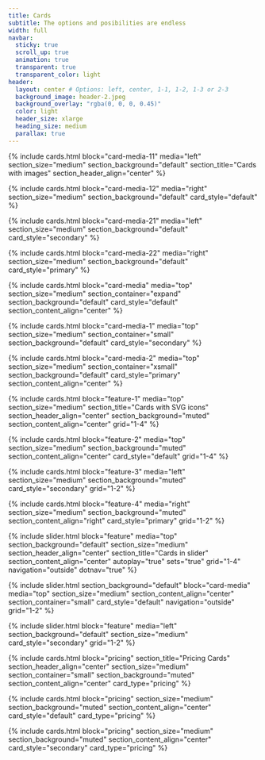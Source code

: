 ```yaml
---
title: Cards
subtitle: The options and posibilities are endless
width: full
navbar:
  sticky: true
  scroll_up: true
  animation: true
  transparent: true
  transparent_color: light
header:
  layout: center # Options: left, center, 1-1, 1-2, 1-3 or 2-3
  background_image: header-2.jpeg
  background_overlay: "rgba(0, 0, 0, 0.45)"
  color: light
  header_size: xlarge
  heading_size: medium
  parallax: true
---
```


{% include cards.html 
  block="card-media-11" 
  media="left" 
  section_size="medium"
  section_background="default"
  section_title="Cards with images"
  section_header_align="center"
%}

{% include cards.html 
  block="card-media-12" 
  media="right" 
  section_size="medium"
  section_background="default"
  card_style="default"
%}

{% include cards.html 
  block="card-media-21" 
  media="left" 
  section_size="medium"
  section_background="default"
  card_style="secondary"
%}

{% include cards.html 
  block="card-media-22" 
  media="right" 
  section_size="medium"
  section_background="default"
  card_style="primary"
%}

{% include cards.html 
  block="card-media" 
  media="top" 
  section_size="medium"
  section_container="expand"
  section_background="default"
  card_style="default"
  section_content_align="center"
%}

{% include cards.html 
  block="card-media-1" 
  media="top" 
  section_size="medium"
  section_container="small"
  section_background="default"
  card_style="secondary"
%}

{% include cards.html 
  block="card-media-2" 
  media="top" 
  section_size="medium"
  section_container="xsmall"
  section_background="default"
  card_style="primary"
  section_content_align="center"
%}

{% include cards.html 
  block="feature-1" 
  media="top" 
  section_size="medium"
  section_title="Cards with SVG icons"
  section_header_align="center"
  section_background="muted"
  section_content_align="center"
  grid="1-4"
%}

{% include cards.html 
  block="feature-2" 
  media="top" 
  section_size="medium"
  section_background="muted"
  section_content_align="center"
  card_style="default"
  grid="1-4"
%}

{% include cards.html 
  block="feature-3" 
  media="left" 
  section_size="medium"
  section_background="muted"
  card_style="secondary"
  grid="1-2"
%}

{% include cards.html 
  block="feature-4" 
  media="right" 
  section_size="medium"
  section_background="muted"
  section_content_align="right"
  card_style="primary"
  grid="1-2"
%}

{% include slider.html 
  block="feature" 
  media="top" 
  section_background="default"
  section_size="medium"
  section_header_align="center" 
  section_title="Cards in slider" 
  section_content_align="center"
  autoplay="true"
  sets="true"
  grid="1-4"
  navigation="outside"
  dotnav="true"
%}

{% include slider.html 
  section_background="default"
  block="card-media" 
  media="top" 
  section_size="medium"
  section_content_align="center"
  section_container="small"
  card_style="default"
  navigation="outside"
  grid="1-2"
%}

{% include slider.html 
  block="feature" 
  media="left" 
  section_background="default"
  section_size="medium"
  card_style="secondary"
  grid="1-2"
%}

{% include cards.html 
  block="pricing" 
  section_title="Pricing Cards" 
  section_header_align="center"
  section_size="medium"
  section_container="small"
  section_background="muted" 
  section_content_align="center"
  card_type="pricing"
%}

{% include cards.html 
  block="pricing" 
  section_size="medium"
  section_background="muted" 
  section_content_align="center"
  card_style="default"
  card_type="pricing"
%}

{% include cards.html 
  block="pricing" 
  section_size="medium"
  section_background="muted" 
  section_content_align="center"
  card_style="secondary"
  card_type="pricing"
%}

